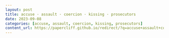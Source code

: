 ```yaml
---
layout: post
title: accuse · assault · coercion · kissing · prosecutors
date: 2023-09-08
categories: [accuse, assault, coercion, kissing, prosecutors]
content_url: https://papercliff.github.io/redirect/?q=accuse+assault+coercion+kissing+prosecutors&tbs=cdr:1,cd_min:9/7/2023,cd_max:9/9/2023
---
```

